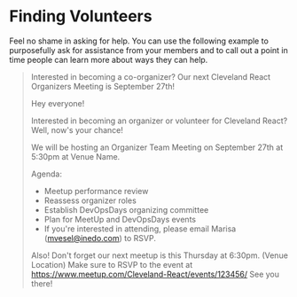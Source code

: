 # Finding Volunteers

Feel no shame in asking for help. You can use the following example to purposefully
ask for assistance from your members and to call out a point in time people can
learn more about ways they can help.

> Interested in becoming a co-organizer? Our next Cleveland React Organizers Meeting is September 27th!
>
> Hey everyone!
>
> Interested in becoming an organizer or volunteer for Cleveland React? Well, now's your chance!
>
> We will be hosting an Organizer Team Meeting on September 27th at 5:30pm at Venue Name.
>
> Agenda:
>
> - Meetup performance review
> - Reassess organizer roles
> - Establish DevOpsDays organizing committee
> - Plan for MeetUp and DevOpsDays events
> - If you're interested in attending, please email Marisa (mvesel@inedo.com) to RSVP.
>
> Also! Don't forget our next meetup is this Thursday at 6:30pm. (Venue Location) Make sure to RSVP to the event at https://www.meetup.com/Cleveland-React/events/123456/
> See you there!
